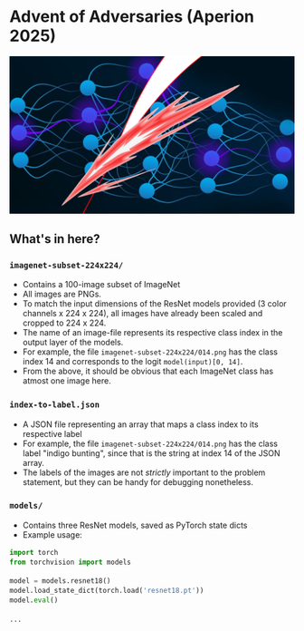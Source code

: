 # Advent of Adversaries (Aperion 2025)

![banner.png](banner.png)

## What's in here?
### `imagenet-subset-224x224/`
- Contains a 100-image subset of ImageNet
- All images are PNGs.
- To match the input dimensions of the ResNet models provided (3 color channels x 224 x 224), all images have already been scaled and cropped to 224 x 224.
- The name of an image-file represents its respective class index in the output layer of the models.
- For example, the file `imagenet-subset-224x224/014.png` has the class index 14 and corresponds to the logit `model(input)[0, 14]`.
- From the above, it should be obvious that each ImageNet class has atmost one image here.

### `index-to-label.json`
- A JSON file representing an array that maps a class index to its respective label
- For example, the file `imagenet-subset-224x224/014.png` has the class label "indigo bunting", since that is the string at index 14 of the JSON array.
- The labels of the images are not _strictly_ important to the problem statement, but they can be handy for debugging nonetheless.

### `models/`
- Contains three ResNet models, saved as PyTorch state dicts
- Example usage:
```python
import torch
from torchvision import models

model = models.resnet18()
model.load_state_dict(torch.load('resnet18.pt'))
model.eval()

...
```

